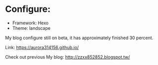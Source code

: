 

# Configure: 

* Framework: Hexo
* Theme: landscape

My blog configure still on beta, it has approximately finished 30 percent.

Link: https://aurora314156.github.io/

Check out previous My blog: http://zzxx852852.blogspot.tw/

